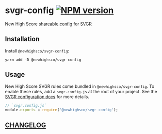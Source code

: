 # svgr-config [![NPM version](https://img.shields.io/npm/v/@newhighsco/svgr-config.svg)](https://www.npmjs.com/package/@newhighsco/svgr-config)

New High Score [shareable config](https://react-svgr.com/docs/options/) for [SVGR](https://react-svgr.com/)

## Installation

Install `@newhighsco/svgr-config`:

```
yarn add -D @newhighsco/svgr-config
```

## Usage
New High Score SVGR rules come bundled in `@newhighsco/svgr-config`. To enable these rules, add a `svgr.config.js` at the root of your project. See the [SVGR configuration docs](https://react-svgr.com/docs/configuration-files/) for more details.

```javascript
// `svgr.config.js`
module.exports = require('@newhighsco/svgr-config');
```

## [CHANGELOG](CHANGELOG.md)
